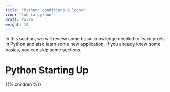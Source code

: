 ```yaml
---
title: "Python: conditions & loops"
icon: "fab fa-python"
draft: false
weight: 10
---
```

In this section, we will review some basic knowledge needed to learn pixels in Python and also learn some new application, if you already knew some basics, you can skip some sections.

# Python Starting Up
{{% children %}}
